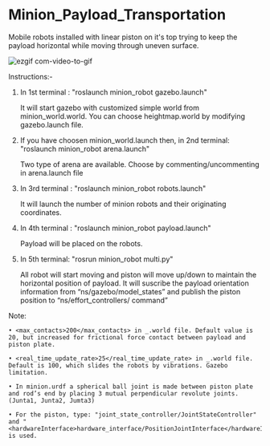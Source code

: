 # Minion_Payload_Transportation
Mobile robots installed with linear piston on it's top trying to keep the payload horizontal while moving through uneven surface. 

![ezgif com-video-to-gif](https://user-images.githubusercontent.com/31062159/75655170-4f5c2280-5c87-11ea-8664-3cce4e6768b7.gif)

Instructions:-
1. In 1st terminal : "roslaunch minion_robot gazebo.launch"

	It will start gazebo with customized simple world from minion_world.world. You can choose heightmap.world by modifying gazebo.launch file.
  
2. If you have choosen minion_world.launch then, in 2nd terminal: "roslaunch minion_robot arena.launch"

	Two type of arena are available. Choose by commenting/uncommenting in arena.launch file
  
3. In 3rd  terminal : "roslaunch minion_robot robots.launch"

	It will launch the number of minion robots and their originating coordinates.
  
4. In 4th   terminal : "roslaunch minion_robot payload.launch"

	Payload will be placed on the robots.
  
5. In 5th terminal: "rosrun minion_robot multi.py"

	All robot will start moving and piston will move up/down to maintain the 	horizontal position 	of payload. It will suscribe the payload orientation 	information from 	“ns/gazebo/model_states” and  publish the piston position 	to “ns/effort_controllers/	command” 
  
 Note: 
 
    • <max_contacts>200</max_contacts> in _.world file. Default value is 20, but increased for frictional force contact between payload and piston plate.
    
    • <real_time_update_rate>25</real_time_update_rate> in _.world file. Default is 100, which slides the robots by vibrations. Gazebo limitation.
    
    • In minion.urdf a spherical ball joint is made between piston plate and rod’s end by placing 3 mutual perpendicular revolute joints. (Junta1, Junta2, Jumta3)
    
    • For the piston, type: "joint_state_controller/JointStateController" and "<hardwareInterface>hardware_interface/PositionJointInterface</hardwareInterface>"  is used.
